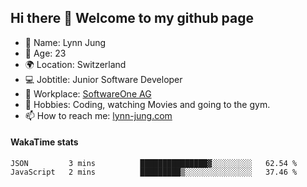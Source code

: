 ## Hi there 👋 Welcome to my github page

- 🧑 Name: Lynn Jung
- 🔞 Age: 23
- 🌍 Location: Switzerland
- 💻 Jobtitle: Junior Software Developer
- 🏢 Workplace: [SoftwareOne AG](https://www.softwareone.com/)
- 💪 Hobbies: Coding, watching Movies and going to the gym.
- 📫 How to reach me: [lynn-jung.com](https://lynn-jung.com/)

#### WakaTime stats
<!--START_SECTION:waka-->

```text
JSON         3 mins          ███████████████▓░░░░░░░░░   62.54 %
JavaScript   2 mins          █████████▒░░░░░░░░░░░░░░░   37.46 %
```

<!--END_SECTION:waka-->

[^1]: https://github.com/jstrieb/github-stats
